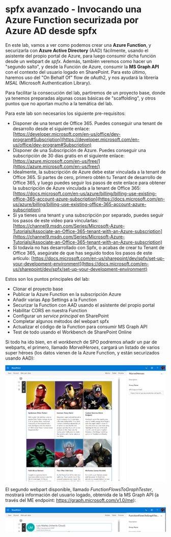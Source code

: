 # spfx avanzado - Invocando una Azure Function securizada por Azure AD desde spfx

En este lab, vamos a ver como podemos crear una __Azure Function__, y securizarla con __Azure Active Directory__ (AAD) fácilmente, usando el asistente del propio portal de Azure, para luego consumir dicha función desde un webpart de _spfx_. Además, también veremos como hacer un "segundo salto", y desde la Función de Azure, consumir la __MS Graph API__ con el contexto del usuario logado en SharePoint. Para esto último, haremos uso del "On Behalf Of" flow de oAuth2, y nos ayudará la librería _MSAL_ (Microsoft Authentication Library).

Para facilitar la consecución del lab, partiremos de un proyecto base, donde ya tenemos preparadas algunas cosas básicas de "scaffolding", y otros puntos que no aportan mucho a la temática del lab.

Para este lab son necesarios los siguiente pre-requisitos:
- Disponer de una tenant de Office 365. Puedes conseguir una tenant de desarrollo desde el siguiente enlace: [https://developer.microsoft.com/en-us/office/dev-program#Subscription](https://developer.microsoft.com/en-us/office/dev-program#Subscription)
- Disponer de una Subscripción de Azure. Puedes conseguir una subscripción de 30 días gratis en el siguiente enlace: [https://azure.microsoft.com/en-us/free/](https://azure.microsoft.com/en-us/free/)
- Idealmente, la subscripción de Azure debe estar vinculada a la tenant de Office 365. Si partes de cero, primero obtén tu Tenant de desarrollo de Office 365, y luego puedes seguir los pasos de este enlace para obtener la subscripción de Azure vinculada a la tenant de Office 365: [https://docs.microsoft.com/en-us/azure/billing/billing-use-existing-office-365-account-azure-subscription](https://docs.microsoft.com/en-us/azure/billing/billing-use-existing-office-365-account-azure-subscription)
- Si ya tienes una tenant y una subscripción por separado, puedes seguir los pasos de este video para vincularlas: [https://channel9.msdn.com/Series/Microsoft-Azure-Tutorials/Associate-an-Office-365-tenant-with-an-Azure-subscription](https://channel9.msdn.com/Series/Microsoft-Azure-Tutorials/Associate-an-Office-365-tenant-with-an-Azure-subscription)
- Si todavía no has desarrollado con Spfx, o acabas de crear tu Tenant de Office 365, asegúrate de que has seguido todos los pasos de este artículo: [https://docs.microsoft.com/en-us/sharepoint/dev/spfx/set-up-your-development-environment](https://docs.microsoft.com/en-us/sharepoint/dev/spfx/set-up-your-development-environment)

Estos son los puntos principales del lab:
- Clonar el proyecto base
- Publicar la Azure Function en la subscripción Azure
- Añadir varias App Settings a la Function
- Securizar la Function con AAD usando el asistente del propio portal
- Habilitar CORS en nuestra Function
- Configurar un _service principal_ en SharePoint
- Completar algunos métodos del webpart spfx
- Actualizar el código de la Function para consumir MS Graph API
- Test de todo usando el Workbench de SharePoint Online

Si todo ha ido bien, en el _workbench_ de SPO podremos añadir un par de webparts, el primero, llamado _MarvelHeroes_, cargará un listado de varios super héroes (los datos vienen de la Azure Function, y están securizados usando AAD):

![Marvel Heroes WebPart](./assets/marvel-heroes-webpart.png)

El segundo webpart disponible, llamado _FunctionFlowsToGraphTester_, mostrará información del usuario logado, obtenida de la MS Graph API (a través del ME endpoint: https://graph.microsoft.com/v1.0/me):

![Function calling Graph WebPart](./assets/function-graph-webpart.png)

